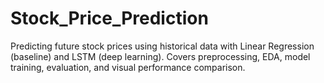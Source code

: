 # Stock_Price_Prediction
Predicting future stock prices using historical data with Linear Regression (baseline) and LSTM (deep learning). Covers preprocessing, EDA, model training, evaluation, and visual performance comparison.
